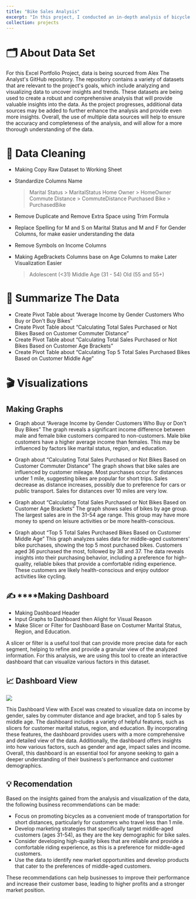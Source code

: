```yaml
---
title: "Bike Sales Analysis"
excerpt: "In this project, I conducted an in-depth analysis of bicycle sales data using Microsoft Excel. The process involved meticulous data cleaning, including standardizing column names, removing duplicates, and creating age brackets for a more insightful analysis. I utilized advanced Excel functionalities such as pivot tables and graphs to summarize earnings by gender, sales by distance, and identify the top 5 sales by age group. The final deliverable included interactive dashboards that provide actionable insights for businesses in the cycling industry."
collection: projects
---
```


# **🗂️** About Data Set

For this Excel Portfolio Project, data is being sourced from Alex The Analyst's GitHub repository. The repository contains a variety of datasets that are relevant to the project's goals, which include analyzing and visualizing data to uncover insights and trends. These datasets are being used to create a robust and comprehensive analysis that will provide valuable insights into the data. As the project progresses, additional data sources may be added to further enhance the analysis and provide even more insights. Overall, the use of multiple data sources will help to ensure the accuracy and completeness of the analysis, and will allow for a more thorough understanding of the data.

# **🧹** Data Cleaning

- Making Copy Raw Dataset to Working Sheet
- Standardize Columns Name
    > Marital Status > MaritalStatus
    Home Owner > HomeOwner
    Commute Distance > CommuteDistance
    Purchased Bike > PurchasedBike
    > 
- Remove Duplicate and Remove Extra Space using Trim Formula
- Replace Spelling for M and S on Marital Status and M and F for Gender Columns, for make easier understanding the data
- Remove Symbols on Income Columns
- Making AgeBrackets Columns base on Age Columns to make Later Visualization Easier
    
    > Adolescent (<31)
    Middle Age (31 - 54)
    Old (55 and 55+)
    > 

# **🫶** Summarize The Data

- Create Pivot Table about “Average Income by Gender Customers Who Buy or Don't Buy Bikes”
- Create Pivot Table about “Calculating Total Sales Purchased or Not Bikes Based on Customer Commuter Distance”
- Create Pivot Table about “Calculating Total Sales Purchased or Not Bikes Based on Customer Age Brackets”
- Create Pivot Table about “Calculating Top 5 Total Sales Purchased Bikes Based on Customer Middle Age”

# **🎬** Visualizations

## Making Graphs

- Graph about “Average Income by Gender Customers Who Buy or Don't Buy Bikes”
The graph reveals a significant income difference between male and female bike customers compared to non-customers. Male bike customers have a higher average income than females. This may be influenced by factors like marital status, region, and education.

- Graph about “Calculating Total Sales Purchased or Not Bikes Based on Customer Commuter Distance”
The graph shows that bike sales are influenced by customer mileage. Most purchases occur for distances under 1 mile, suggesting bikes are popular for short trips. Sales decrease as distance increases, possibly due to preference for cars or public transport. Sales for distances over 10 miles are very low.

- Graph about “Calculating Total Sales Purchased or Not Bikes Based on Customer Age Brackets”
The graph shows sales of bikes by age group. The largest sales are in the 31-54 age range. This group may have more money to spend on leisure activities or be more health-conscious.

- Graph about “Top 5 Total Sales Purchased Bikes Based on Customer Middle Age”
This graph analyzes sales data for middle-aged customers' bike purchases, showing the top 5 most purchased bikes. Customers aged 36 purchased the most, followed by 38 and 37. The data reveals insights into their purchasing behavior, including a preference for high-quality, reliable bikes that provide a comfortable riding experience. These customers are likely health-conscious and enjoy outdoor activities like cycling.

## ✍️ ****Making Dashboard

- Making Dashboard Header
- Input Graphs to Dashboard then Alight for Visual Reason
- Make Slicer or Filter for Dashboard Base on Costumer Marital Status, Region, and Education.

A slicer or filter is a useful tool that can provide more precise data for each segment, helping to refine and provide a granular view of the analyzed information. For this analysis, we are using this tool to create an interactive dashboard that can visualize various factors in this dataset.

## **📈** Dashboard View

<img src="/images/AnalyzingBikeSaleData.png?raw=true"/>

This Dashboard View with Excel was created to visualize data on income by gender, sales by commuter distance and age bracket, and top 5 sales by middle age. The dashboard includes a variety of helpful features, such as slicers for customer marital status, region, and education. By incorporating these features, the dashboard provides users with a more comprehensive and detailed view of the data. Additionally, the dashboard offers insights into how various factors, such as gender and age, impact sales and income. Overall, this dashboard is an essential tool for anyone seeking to gain a deeper understanding of their business's performance and customer demographics.

## **💡 Recomendation**

Based on the insights gained from the analysis and visualization of the data, the following business recommendations can be made:

- Focus on promoting bicycles as a convenient mode of transportation for short distances, particularly for customers who travel less than 1 mile.
- Develop marketing strategies that specifically target middle-aged customers (ages 31-54), as they are the key demographic for bike sales.
- Consider developing high-quality bikes that are reliable and provide a comfortable riding experience, as this is a preference for middle-aged customers.
- Use the data to identify new market opportunities and develop products that cater to the preferences of middle-aged customers.

These recommendations can help businesses to improve their performance and increase their customer base, leading to higher profits and a stronger market position.
